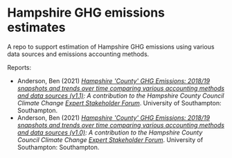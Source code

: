 # Hampshire GHG emissions estimates

A repo to support estimation of Hampshire GHG emissions using various data sources and emissions accounting methods.

Reports:

  * Anderson, Ben (2021) _[Hampshire 'County' GHG Emissions: 2018/19 snapshots and trends over time comparing various accounting methods and data sources (v1.1)](https://hcc-ccecf-datagroup.github.io/hampshire-ghg-emissions/rmd/Hampshire_County_GHG_Emissions_v1.1.html): A contribution to the Hampshire County Council Climate Change [Expert Stakeholder Forum](https://www.hants.gov.uk/landplanningandenvironment/environment/climatechange/whoweworkwith/climatechangeforumevent)_. University of Southampton: Southampton.
  * Anderson, Ben (2021) _[Hampshire 'County' GHG Emissions: 2018/19 snapshots and trends over time comparing various accounting methods and data sources (v1.0)](https://hcc-ccecf-datagroup.github.io/hampshire-ghg-emissions/rmd/Hampshire_County_GHG_Emissions_v1.0.html): A contribution to the Hampshire County Council Climate Change [Expert Stakeholder Forum](https://www.hants.gov.uk/landplanningandenvironment/environment/climatechange/whoweworkwith/climatechangeforumevent)_. University of Southampton: Southampton.